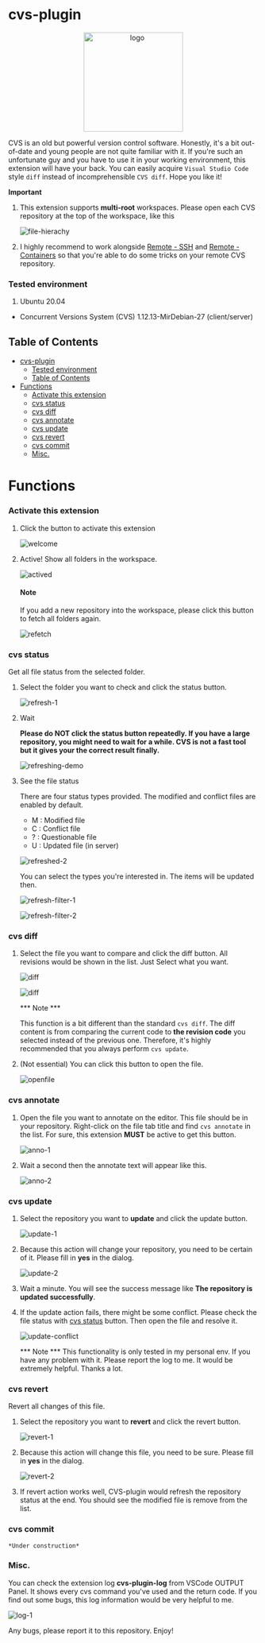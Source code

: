 # cvs-plugin

<p align="center">
<img src="/resources/cvs_logo_color.jpg" alt="logo" width="200" height="200"/>
</p>

CVS is an old but powerful version control software. Honestly, it's a bit out-of-date and young people are not quite familiar with it. If you're such an unfortunate guy and you have to use it in your working environment, this extension will have your back. You can easily acquire `Visual Studio Code` style `diff` instead of incomprehensible `CVS diff`. Hope you like it!

**Important**

1. This extension supports **multi-root** workspaces. Please open each CVS repository at the top of the workspace, like this

    ![file-hierachy](/resources/readme/file-hierachy.png "Folder structure")

2. I highly recommend to work alongside [Remote - SSH](https://marketplace.visualstudio.com/items?itemName=ms-vscode-remote.remote-ssh) and [Remote - Containers](https://marketplace.visualstudio.com/items?itemName=ms-vscode-remote.remote-containers) so that you're able to do some tricks on your remote CVS repository.

### Tested environment

  1. Ubuntu 20.04
   * Concurrent Versions System (CVS) 1.12.13-MirDebian-27 (client/server)

## Table of Contents
- [cvs-plugin](#cvs-plugin)
    - [Tested environment](#tested-environment)
  - [Table of Contents](#table-of-contents)
- [Functions](#functions)
    - [Activate this extension](#activate-this-extension)
    - [cvs status](#cvs-status)
    - [cvs diff](#cvs-diff)
    - [cvs annotate](#cvs-annotate)
    - [cvs update](#cvs-update)
    - [cvs revert](#cvs-revert)
    - [cvs commit](#cvs-commit)
    - [Misc.](#misc)

# Functions

### Activate this extension

1. Click the button to activate this extension

    ![welcome](/resources/readme/welcome.png "Welcome page")

2. Active! Show all folders in the workspace.
   
   ![actived](/resources/readme/actived.png "Active page")

    #### Note

    If you add a new repository into the workspace, please click this button to fetch all folders again.

    ![refetch](/resources/readme/refetch.png "Refetch button")

### cvs status

Get all file status from the selected folder.

1. Select the folder you want to check and click the status button.

    ![refresh-1](/resources/readme/refresh-1.png "Refresh 1")

2. Wait

    __Please do NOT click the status button repeatedly. If you have a large repository, you might need to wait for a while. CVS is not a fast tool but it gives your the correct result finally.__
    
    ![refreshing-demo](/resources/readme/refreshing-demo.png "Refreshing Demo")

3. See the file status

    There are four status types provided. The modified and conflict files are enabled by default.
    * M : Modified file
    * C : Conflict file
    * ? : Questionable file
    * U : Updated file (in server)

    ![refreshed-2](/resources/readme/refresh-2.png "Refresh 2")

    You can select the types you're interested in. The items will be updated then.

    ![refresh-filter-1](/resources/readme/refresh-filter-1.png "Filter 1")

    ![refresh-filter-2](/resources/readme/refresh-filter-2.png "Filter 2")


### cvs diff

1. Select the file you want to compare and click the diff button. All revisions would be shown in the list. Just Select what you want.

    ![diff](/resources/readme/diff-1.png "Diff 1")

    ![diff](/resources/readme/diff-2.png "Diff 2")

    *** Note ***
    
    This function is a bit different than the standard `cvs diff`. The diff content is from comparing the current code to __the revision code__ you selected instead of the previous one. Therefore, it's highly recommended that you always perform `cvs update`.

2. (Not essential) You can click this button to open the file.

    ![openfile](/resources/readme/open-file.png "OpenFile")

### cvs annotate

1. Open the file you want to annotate on the editor. This file should be in your repository. Right-click on the file tab title and find `cvs annotate` in the list. For sure, this extension __MUST__ be active to get this button.

    ![anno-1](/resources/readme/annotate-1.png "Annotate file 1")

2. Wait a second then the annotate text will appear like this.

    ![anno-2](/resources/readme/annotate-2.png "Annotate file 2")

### cvs update

1. Select the repository you want to __update__ and click the update button.

    ![update-1](/resources/readme/update-1.png "Update repo 1")

2. Because this action will change your repository, you need to be certain of it. Please fill in __yes__ in the dialog.

    ![update-2](/resources/readme/update-2.png "Update repo 2")

3. Wait a minute. You will see the success message like __The repository is updated successfully__.

4. If the update action fails, there might be some conflict. Please check the file status with [cvs status](#cvs-status) button. Then open the file and resolve it.

    ![update-conflict](/resources/readme/update-conflict.png "Update repo conflict")

    *** Note ***
    This functionality is only tested in my personal env. If you have any problem with it. Please report the log to me. It would be extremely helpful. Thanks a lot.

### cvs revert

Revert all changes of this file.

1. Select the repository you want to __revert__ and click the revert button.

    ![revert-1](/resources/readme/revert-1.png "Revert file 1")

2. Because this action will change this file, you need to be sure. Please fill in __yes__ in the dialog.

    ![revert-2](/resources/readme/revert-2.png "Revert file 1")

3. If revert action works well, CVS-plugin would refresh the repository status at the end. You should see the modified file is remove from the list. 

### cvs commit

    *Under construction*


### Misc.

You can check the extension log __cvs-plugin-log__ from VSCode OUTPUT Panel. It shows every cvs command you've used and the return code. If you find out some bugs, this log information would be very helpful to me.

![log-1](/resources/readme/log-1.png "log-1")



Any bugs, please report it to this repository. Enjoy!

